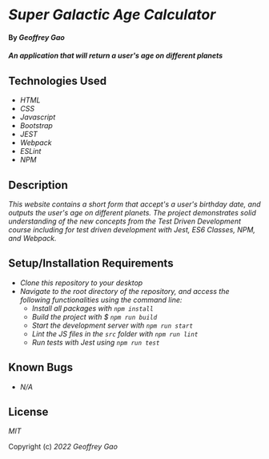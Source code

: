 # _Super Galactic Age Calculator_

#### By _Geoffrey Gao_

#### _An application that will return a user's age on different planets_

## Technologies Used

* _HTML_
* _CSS_
* _Javascript_
* _Bootstrap_
* _JEST_
* _Webpack_
* _ESLint_
* _NPM_

## Description

_This website contains a short form that accept's a user's birthday date, and outputs the user's age on different planets. The project demonstrates solid understanding of the new concepts from the Test Driven Development course including for test driven development with Jest, ES6 Classes, NPM, and Webpack._

## Setup/Installation Requirements

* _Clone this repository to your desktop_
* _Navigate to the root directory of the repository, and access the following functionalities using the command line:_
   - _Install all packages with `npm install`_
   - _Build the project with $ `npm run build`_
   - _Start the development server with `npm run start`_
   - _Lint the JS files in the `src` folder with `npm run lint`_
   - _Run tests with Jest using `npm run test`_

## Known Bugs

* _N/A_

## License

_MIT_

Copyright (c) _2022_ _Geoffrey Gao_